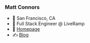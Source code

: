 ### Matt Connors

- 🏡 San Francisco, CA
- 💼 Full Stack Engineer @ LiveRamp
- 🔗 [Homepage](http://con.rs)
- ✍️ [Blog](https://conrs.github.io/blog/)

